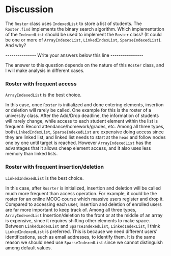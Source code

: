 # Discussion

The `Roster` class uses `IndexedList` to store a list of students. The
`Roster.find` implements the binary search algorithm. Which
implementation of the `IndexedList` should be used to implement the
`Roster` class? (It could be one or more of `ArrayIndexedList`,
`LinkedIndexList`, `SparseIndexedList`). And why?
   
--------------- Write your answers below this line ----------------

The answer to this question depends on the nature of this `Roster` class,
and I will make analysis in different cases.

### Roster with frequent access
`ArrayIndexedList` is the best choice.

In this case, once `Roster` is initialized and done entering elements, insertion
or deletion will rarely be called. One example for this is the roster of a 
university class. After the Add/Drop deadline, the information of students 
will rarely change, while access to each student element within the list is
frequent: Record attendance/homework/grades, etc. Among all three types,
both `LinkedIndexList`, `SparseIndexedList` are expensive doing access since
they are linked list, and linked list needs to start at the `head` and follow
nodes one by one until target is reached. However `ArrayIndexedList` has the
advantages that it allows cheap element access, and it also uses less memory than 
linked lists.

### Roster with frequent insertion/deletion
`LinkedIndexedList` is the best choice.

In this case, after `Rosrter` is initialized, insertion and deletion will be
called much more frequent than access operation. For example, it could be the roster
for an online MOOC course which massive users register and drop it. Compared to accessing
each user, insertion and deletion of enrolled users are far more important to keep track of.
Among all three types, `ArrayIndexedList` Insertion/deletion to the front or at the middle
of an array is expensive, since it requires shifting other elements to make space. Between
`LinkedIndexList` and `SparseIndexedList`, `LinkedIndexList`, I think `LinkedIndexedList` is
preferred. This is because we need different users' identifications, such as email addresses, to
identify them. It is the same reason we should need use `SparseIndexedList` since we cannot 
distinguish among default values.